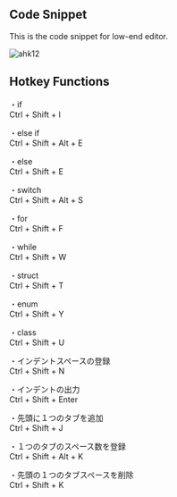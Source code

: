 ## Code Snippet
This is the code snippet for low-end editor.

![ahk12](https://user-images.githubusercontent.com/84230279/126891021-8e47e694-c5c6-4e65-b9d5-60cc327f98db.PNG)

## Hotkey Functions
・if  
Ctrl + Shift + I  
  
・else if  
Ctrl + Shift + Alt + E  
  
・else  
Ctrl + Shift + E  
  
・switch  
Ctrl + Shift + Alt + S  
  
・for  
Ctrl + Shift + F  
  
・while  
Ctrl + Shift + W  
  
・struct  
Ctrl + Shift + T  
  
・enum  
Ctrl + Shift + Y  
  
・class  
Ctrl + Shift + U  
  
・インデントスペースの登録  
Ctrl + Shift + N  
  
・インデントの出力  
Ctrl + Shift + Enter  
  
・先頭に１つのタブを追加  
Ctrl + Shift + J  
  
・１つのタブのスペース数を登録  
Ctrl + Shift + Alt + K  
  
・先頭の１つのタブスペースを削除  
Ctrl + Shift + K  
